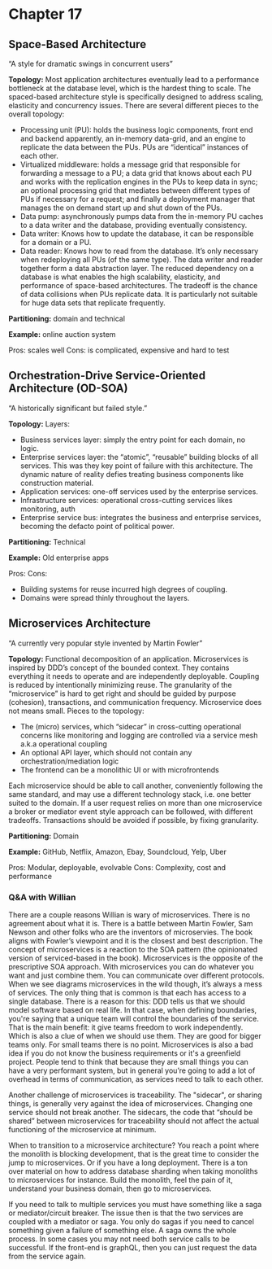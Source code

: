 # Chapter 17

## Space-Based Architecture
“A style for dramatic swings in concurrent users”

**Topology:** Most application architectures eventually lead to a performance bottleneck at the database level, which is the hardest thing to scale. The spaced-based architecture style is specifically designed to address scaling, elasticity and concurrency issues. There are several different pieces to the overall topology:
- Processing unit (PU): holds the business logic components, front end and backend apparently, an in-memory data-grid, and an engine to replicate the data between the PUs. PUs are “identical” instances of each other.
- Virtualized middleware: holds a message grid that responsible for forwarding a message to a PU; a data grid that knows about each PU and works with the replication engines in the PUs to keep data in sync; an optional processing grid that mediates between different types of PUs if necessary for a request; and finally a deployment manager that manages the on demand start up and shut down of the PUs.
- Data pump: asynchronously pumps data from the in-memory PU caches to a data writer and the database, providing eventually consistency.
- Data writer: Knows how to update the database, it can be responsible for a domain or a PU.
- Data reader: Knows how to read from the database. It’s only necessary when redeploying all PUs (of the same type). The data writer and reader together form a data abstraction layer.
The reduced dependency on a database is what enables the high scalability, elasticity, and performance of space-based architectures. The tradeoff is the chance of data collisions when PUs replicate data. It is particularly not suitable for huge data sets that replicate frequently.

**Partitioning:** domain and technical

**Example:** online auction system

Pros: scales well
Cons: is complicated, expensive and hard to test

## Orchestration-Drive Service-Oriented Architecture (OD-SOA)
“A historically significant but failed style.”

**Topology:** Layers:
- Business services layer: simply the entry point for each domain, no logic.
- Enterprise services layer: the “atomic”, “reusable” building blocks of all services. This was they key point of failure with this architecture. The dynamic nature of reality defies treating business components like construction material.
- Application services: one-off services used by the enterprise services.
- Infrastructure services: operational cross-cutting services likes monitoring, auth
- Enterprise service bus: integrates the business and enterprise services, becoming the defacto point of political power.

**Partitioning:** Technical

**Example:** Old enterprise apps

Pros: 
Cons:
- Building systems for reuse incurred high degrees of coupling.
- Domains were spread thinly throughout the layers.

## Microservices Architecture
“A currently very popular style invented by Martin Fowler”

**Topology:** Functional decomposition of an application. Microservices is inspired by DDD’s concept of the bounded context. They contains everything it needs to operate and are independently deployable. Coupling is reduced by intentionally minimizing reuse. The granularity of the “microservice” is hard to get right and should be guided by purpose (cohesion), transactions, and communication frequency. Microservice does not means small. Pieces to the topology:
- The (micro) services, which “sidecar” in cross-cutting operational concerns like monitoring and logging are controlled via a service mesh a.k.a operational coupling
- An optional API layer, which should not contain any orchestration/mediation logic
- The frontend can be a monolithic UI or with microfrontends

Each microservice should be able to call another, conveniently following the same standard, and may use a different technology stack, i.e. one better suited to the domain. If a user request relies on more than one microservice a broker or mediator event style approach can be followed, with different tradeoffs. Transactions should be avoided if possible, by fixing granularity.

**Partitioning:** Domain

**Example:** GitHub, Netflix, Amazon, Ebay, Soundcloud, Yelp, Uber

Pros: Modular, deployable, evolvable
Cons: Complexity, cost and performance

### Q&A with Willian
There are a couple reasons Willian is wary of microservices. There is no agreement about what it is. There is a battle between Martin Fowler, Sam Newson and other folks who are the inventors of microservies. The book aligns with Fowler’s viewpoint and it is the closest and best description. The concept of microservices is a reaction to the SOA pattern (the opinionated version of serviced-based in the book). Microservices is the opposite of the prescriptive SOA approach. With microservices you can do whatever you want and just combine them. You can communicate over different protocols. When we see diagrams microservices in the wild though, it’s always a mess of services. The only thing that is common is that each has access to a single database. There is a reason for this: DDD tells us that we should model software based on real life. In that case, when defining boundaries, you're saying that a unique team will control the boundaries of the service. That is the main benefit: it give teams freedom to work independently. Which is also a clue of when we should use them. They are good for bigger teams only. For small teams there is no point. Microservices is also a bad idea if you do not know the business requirements or it's a greenfield project. People tend to think that because they are small things you can have a very performant system, but in general you’re going to add a lot of overhead in terms of communication, as services need to talk to each other.

Another challenge of microservices is traceability. The "sidecar", or sharing things, is generally very against the idea of microservices. Changing one service should not break another. The sidecars, the code that “should be shared” between microservices for traceability should not affect the actual functioning of the microservice at minimum.

When to transition to a microservice architecture? You reach a point where the monolith is blocking development, that is the great time to consider the jump to microservices. Or if you have a long deployment. There is a ton over material on how to address database sharding when taking monoliths to microservices for instance. Build the monolith, feel the pain of it, understand your business domain, then go to microservices.

If you need to talk to multiple services you must have something like a saga or mediator/circuit breaker. The issue then is that the two services are coupled with a mediator or saga. You only do sagas if you need to cancel something given a failure of something else. A saga owns the whole process. In some cases you may not need both service calls to be successful. If the front-end is graphQL, then you can just request the data from the service again. 
